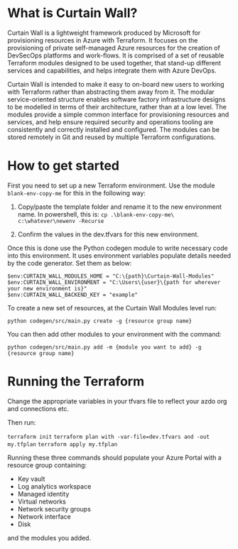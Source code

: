 # What is Curtain Wall?

Curtain Wall is a lightweight framework produced by Microsoft for provisioning resources in Azure with Terraform. It focuses on the provisioning of private self-managed Azure resources for the creation of DevSecOps platforms and work-flows. It is comprised of a set of reusable Terraform modules designed to be used together, that stand-up different services and capabilities, and helps integrate them with Azure DevOps.

Curtain Wall is intended to make it easy to on-board new users to working with Terraform rather than abstracting them away from it. The modular service-oriented structure enables software factory infrastructure designs to be modelled in terms of their architecture, rather than at a low level. The modules provide a simple common interface for provisioning resources and services, and help ensure required security and operations tooling are consistently and correctly installed and configured. The modules can be stored remotely in Git and reused by multiple Terraform configurations.

# How to get started

First you need to set up a new Terraform environment. Use the module `blank-env-copy-me` for this in the following way:

1. Copy/paste the template folder and rename it to the new environment name.
   In powershell, this is: `cp .\blank-env-copy-me\ c:\whatever\newenv -Recurse`
   
2. Confirm the values in the dev.tfvars for this new environment.

Once this is done use the Python codegen module to write necessary code into this environment. It uses environment variables populate details needed by the code generator. Set them as below:

```
$env:CURTAIN_WALL_MODULES_HOME = "C:\{path}\Curtain-Wall-Modules"
$env:CURTAIN_WALL_ENVIRONMENT = "C:\Users\{user}\{path for wherever your new environment is}"
$env:CURTAIN_WALL_BACKEND_KEY = "example"
```

To create a new set of resources, at the Curtain Wall Modules level run:

`python codegen/src/main.py create -g {resource group name}`


You can then add other modules to your environment with the command:

`python codegen/src/main.py add -m {module you want to add} -g {resource group name}`

# Running the Terraform

Change the appropriate variables in your tfvars file to reflect your azdo org and connections etc.

Then run:

`terraform init`
`terraform plan with -var-file=dev.tfvars and -out my.tfplan`
`terraform apply my.tfplan`

Running these three commands should populate your Azure Portal with a resource group containing:

- Key vault
- Log analytics workspace
- Managed identity
- Virtual networks
- Network security groups
- Network interface
- Disk
 
 and the modules you added.

